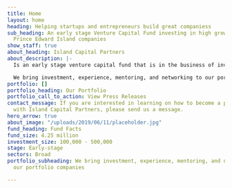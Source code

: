 ```yaml
---
title: Home
layout: home
heading: Helping startups and entrepreneurs build great companiess
sub_heading: An early stage Venture Capital Fund investing in high growth potential
  Prince Edward Island companies
show_staff: true
about_heading: Island Capital Partners
about_description: |-
  Is an early stage venture capital fund that is in the business of investing in high potential Prince Edward Island entrepreneurs and startups.

  We bring investment, experience, mentoring, and networking to our portfolio companies.
portfolio: []
portfolio_heading: Our Portfolio
portfolio_call_to_action: View Press Releases
contact_message: If you are interested in learning on how to become a portfolio company
  with Island Capital Partners, please send us a message.
hero_arrow: true
about_image: "/uploads/2019/06/11/placeholder.jpg"
fund_heading: Fund Facts
fund_size: 4.25 million
investment_size: 100,000 - 500,000
stage: Early-stage
sectors: Broad
portfolio_subheading: We bring investment, experience, mentoring, and networking to
  our portfolio companies

---
```

